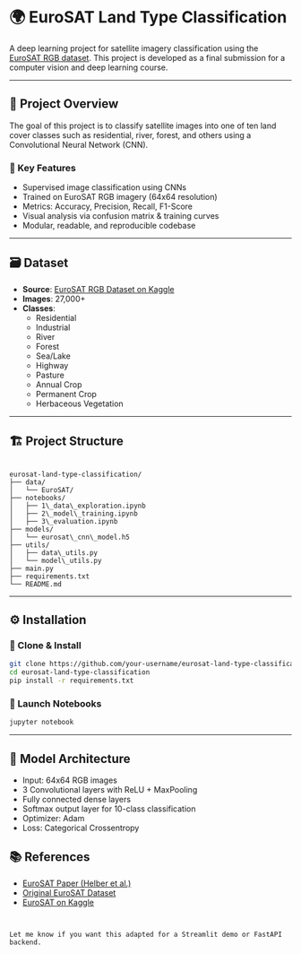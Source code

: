 # 🌍 EuroSAT Land Type Classification

A deep learning project for satellite imagery classification using the [EuroSAT RGB dataset](https://www.kaggle.com/code/swaroopsrisailam/eurosat-land-classification). This project is developed as a final submission for a computer vision and deep learning course.

---

## 📌 Project Overview

The goal of this project is to classify satellite images into one of ten land cover classes such as residential, river, forest, and others using a Convolutional Neural Network (CNN).

### 🧠 Key Features
- Supervised image classification using CNNs
- Trained on EuroSAT RGB imagery (64x64 resolution)
- Metrics: Accuracy, Precision, Recall, F1-Score
- Visual analysis via confusion matrix & training curves
- Modular, readable, and reproducible codebase

---

## 🗃️ Dataset

- **Source**: [EuroSAT RGB Dataset on Kaggle](https://www.kaggle.com/code/swaroopsrisailam/eurosat-land-classification)
- **Images**: 27,000+
- **Classes**:
  - Residential
  - Industrial
  - River
  - Forest
  - Sea/Lake
  - Highway
  - Pasture
  - Annual Crop
  - Permanent Crop
  - Herbaceous Vegetation

---

## 🏗️ Project Structure

```

eurosat-land-type-classification/
├── data/                    
│   └── EuroSAT/
├── notebooks/            
│   ├── 1\_data\_exploration.ipynb
│   ├── 2\_model\_training.ipynb
│   ├── 3\_evaluation.ipynb
├── models/                  
│   └── eurosat\_cnn\_model.h5
├── utils/                   
│   ├── data\_utils.py
│   └── model\_utils.py
├── main.py                   
├── requirements.txt
└── README.md

````

---

## ⚙️ Installation

### 🐍 Clone & Install

```bash
git clone https://github.com/your-username/eurosat-land-type-classification.git
cd eurosat-land-type-classification
pip install -r requirements.txt
````

### 🧪 Launch Notebooks

```bash
jupyter notebook
```

---

## 🧠 Model Architecture

* Input: 64x64 RGB images
* 3 Convolutional layers with ReLU + MaxPooling
* Fully connected dense layers
* Softmax output layer for 10-class classification
* Optimizer: Adam
* Loss: Categorical Crossentropy

## 📚 References

* [EuroSAT Paper (Helber et al.)](https://arxiv.org/abs/1709.00029)
* [Original EuroSAT Dataset](https://github.com/phelber/eurosat)
* [EuroSAT on Kaggle](https://www.kaggle.com/code/swaroopsrisailam/eurosat-land-classification)
```


Let me know if you want this adapted for a Streamlit demo or FastAPI backend.